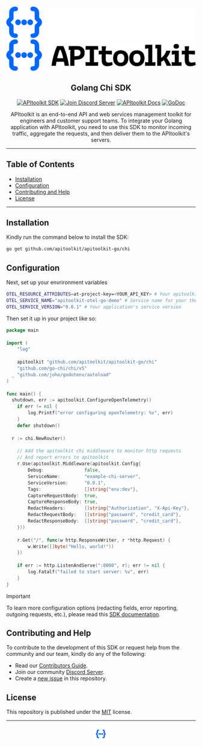 <div align="center">

![APItoolkit's Logo](https://github.com/apitoolkit/.github/blob/main/images/logo-white.svg?raw=true#gh-dark-mode-only)
![APItoolkit's Logo](https://github.com/apitoolkit/.github/blob/main/images/logo-black.svg?raw=true#gh-light-mode-only)

## Golang Chi SDK

[![APItoolkit SDK](https://img.shields.io/badge/APItoolkit-SDK-0068ff?logo=go)](https://github.com/topics/apitoolkit-sdk) [![Join Discord Server](https://img.shields.io/badge/Chat-Discord-7289da)](https://apitoolkit.io/discord?utm_campaign=devrel&utm_medium=github&utm_source=sdks_readme) [![APItoolkit Docs](https://img.shields.io/badge/Read-Docs-0068ff)](https://apitoolkit.io/docs/sdks/golang?utm_campaign=devrel&utm_medium=github&utm_source=sdks_readme) [![GoDoc](https://godoc.org/github.com/apitoolkit/apitoolkit-go?status.svg)](https://godoc.org/github.com/apitoolkit/apitoolkit-go/main/tree/chi)

APItoolkit is an end-to-end API and web services management toolkit for engineers and customer support teams. To integrate your Golang application with APItoolkit, you need to use this SDK to monitor incoming traffic, aggregate the requests, and then deliver them to the APItoolkit's servers.

</div>

---

## Table of Contents

- [Installation](#installation)
- [Configuration](#configuration)
- [Contributing and Help](#contributing-and-help)
- [License](#license)

---

## Installation

Kindly run the command below to install the SDK:

```sh
go get github.com/apitoolkit/apitoolkit-go/chi
```

## Configuration

Next, set up your envrironment variables

```sh
OTEL_RESOURCE_ATTRIBUTES=at-project-key=<YOUR_API_KEY> # Your apitoolkit API key (required)
OTEL_SERVICE_NAME="apitoolkit-otel-go-demo" # Service name for your the service you're integrating in
OTEL_SERVICE_VERSION="0.0.1" # Your application's service version
```

Then set it up in your project like so:

```go
package main

import (
	"log"

	apitoolkit "github.com/apitoolkit/apitoolkit-go/chi"
	"github.com/go-chi/chi/v5"
  _ "github.com/joho/godotenv/autoload"
)

func main() {
  shutdown, err := apitoolkit.ConfigureOpenTelemetry()
	if err != nil {
		log.Printf("error configuring openTelemetry: %v", err)
	}
	defer shutdown()

  r := chi.NewRouter()

	// Add the apitoolkit chi middleware to monitor http requests
	// And report errors to apitoolkit
	r.Use(apitoolkit.Middleware(apitoolkit.Config{
		Debug:               false,
		ServiceName:         "example-chi-server",
		ServiceVersion:      "0.0.1",
		Tags:                []string{"env:dev"},
		CaptureRequestBody:  true,
		CaptureResponseBody: true,
		RedactHeaders:       []string{"Authorization", "X-Api-Key"},
		RedactRequestBody:   []string{"password", "credit_card"},
		RedactResponseBody:  []string{"password", "credit_card"},
	}))

	r.Get("/", func(w http.ResponseWriter, r *http.Request) {
		w.Write([]byte("Hello, world!"))
	})

	if err := http.ListenAndServe(":8000", r); err != nil {
		log.Fatalf("failed to start server: %v", err)
	}
}
```

> [!IMPORTANT]
>
> To learn more configuration options (redacting fields, error reporting, outgoing requests, etc.), please read this [SDK documentation](https://apitoolkit.io/docs/sdks/golang/chi/).

## Contributing and Help

To contribute to the development of this SDK or request help from the community and our team, kindly do any of the following:

- Read our [Contributors Guide](https://github.com/apitoolkit/.github/blob/main/CONTRIBUTING.md).
- Join our community [Discord Server](https://apitoolkit.io/discord?utm_campaign=devrel&utm_medium=github&utm_source=sdks_readme).
- Create a [new issue](https://github.com/apitoolkit/apitoolkit-go/issues/new/choose) in this repository.

## License

This repository is published under the [MIT](LICENSE) license.

---

<div align="center">

<a href="https://apitoolkit.io?utm_campaign=devrel&utm_medium=github&utm_source=sdks_readme" target="_blank" rel="noopener noreferrer"><img src="https://github.com/apitoolkit/.github/blob/main/images/icon.png?raw=true" width="40" /></a>

</div>

